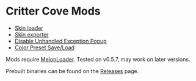 Critter Cove Mods
=================

- [Skin loader](CritterCove.SkinLoader)
- [Skin exporter](CritterCove.SkinExporter)
- [Disable Unhandled Exception Popup](CritterCove.NoUnhandledExceptionPopup)
- [Color Preset Save/Load](CritterCove.ColorPreSetManagerSaveLoad)

Mods require [MelonLoader](https://melonwiki.xyz/#/?id=automated-installation).
Tested on v0.5.7, may work on later versions.

Prebuilt binaries can be found on the [Releases](https://github.com/GMMan/critter-cove-mods/releases/latest)
page.
